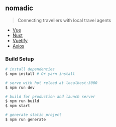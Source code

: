 ## nomadic

> Connecting travellers with local travel agents

- [Vue](https://vuejs.org)
- [Nuxt](https://nuxtjs.org)
- [Vuetify](https://vuetifyjs.com)
- [Axios](https://github.com/axios/axios)

### Build Setup

``` bash
# install dependencies
$ npm install # Or yarn install

# serve with hot reload at localhost:3000
$ npm run dev

# build for production and launch server
$ npm run build
$ npm start

# generate static project
$ npm run generate
```
